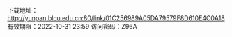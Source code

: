下载地址：http://yunpan.blcu.edu.cn:80/link/01C256989A05DA79579F8D610E4C0A18
有效期限：2022-10-31 23:59
访问密码：Z96A